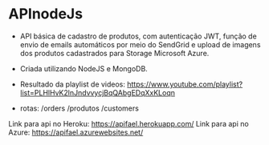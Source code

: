 # APInodeJs
- API básica de cadastro de produtos, com autenticação JWT, função de envio de emails automáticos por meio do SendGrid e upload de imagens dos produtos cadastrados para Storage Microsoft Azure. 

- Criada utilizando NodeJS e MongoDB.

- Resultado da playlist de videos: https://www.youtube.com/playlist?list=PLHlHvK2lnJndvvycjBqQAbgEDqXxKLoqn 

- rotas:
/orders
/produtos
/customers

Link para api no Heroku:
https://apifael.herokuapp.com/
Link para api no Azure:
https://apifael.azurewebsites.net/




